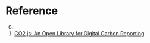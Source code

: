 # Reference

0. []()
0. [CO2.js: An Open Library for Digital Carbon Reporting](https://branch.climateaction.tech/issues/issue-4/co2js/)

